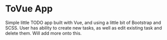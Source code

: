 # ToVue App

Simple little TODO app built with Vue, and using a little bit of Bootstrap and SCSS.  User has ability to create new tasks, as well as edit existing task and delete them.  Will add more onto this.
